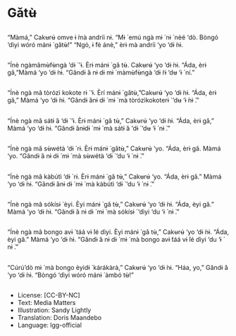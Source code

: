 # Gǎtʉ̀

##
“Màmá,” Cakʉrʉ́ omve ɨ ́mà andríi nɨ. “Mɨ ́ emú ngà mɨ ́ nɨ ́ nèé
‘dò.
Bòngó ‘dìyi wóró mánɨ ́ gǎtʉ̀!”
“Ngò, ɨ ́fè ánè,” èrɨ mà andríi ‘yo ‘dɨ ́nɨ.

##
“Ínè ngàmâmʉ̀fʉ̀ngà ‘dɨ ̀ 'ɨ. Èrɨ mánɨ ́ gǎ tʉ̀. Cakʉrʉ́ ‘yo ‘dɨ ́nɨ.
“Áda, èrɨ gǎ,”Màmá ‘yo ‘dɨ ́nɨ.
“Gǎndɨ ́á nɨ dɨ mɨ ́ màmʉ̀fʉ̀ngà ‘dɨ ̀rɨ ‘dʉ ‘ɨ ́ ní.”

##
“Ínè ngà mâ tòrózì kokote rɨ ̀ ‘ɨ. Èrí mánɨ ́ gǎtʉ̀,”Cakʉrʉ́ ‘yo
‘dɨ ́nɨ. “Áda, èrɨ gǎ,” Màmá ‘yo ‘dɨ ́nɨ.
“Gǎndɨ ́ánɨ dɨ ́ mɨ ́ mà tòrózìkokoterɨ ̀ ‘dʉ ‘ɨ ́nɨ ́.”

##
“Ínè ngà mǎ sátɨ ̀á ‘dɨ ̀ ‘ɨ. Èrɨ mánɨ ́ gǎ tʉ̀,” Cakʉrʉ́ ‘yo ‘dɨ ́nɨ.
“Áda, èrɨ gǎ,” Màmá ‘yo ‘dɨ ́nɨ.
“Gǎndɨ ́ánɨdɨ ́ mɨ ́ mà sátɨ ̀á ‘dɨ ̀ ‘dʉ ‘ɨ ́ nɨ ́.”

##
“Ínè ngà mǎ sʉ̀wétà ‘dɨ ̀ rɨ. Èrɨ mánɨ ́ gǎtʉ̀,” Cakʉrʉ́ ‘yo.
“Áda, èrɨ gǎ. Màmá ‘yo.
“Gǎndɨ ́á nɨ dɨ ́ mɨ ́ mà sʉ̀wétà ‘dɨ ̀ ‘du ‘ɨ ́ nɨ ́.”

##
“Ínè ngà mâ kàbútì ‘dɨ ̀ rɨ. Èrɨ mánɨ ́ gǎ tʉ̀,” Cakʉrʉ́ ‘yo.
“Áda, èrɨ gǎ.” Màmá ‘yo ‘dɨ ́nɨ.
“Gǎndɨ ́ánɨ dɨ ́ mɨ ́ mà kàbútì ‘dɨ ̀ ‘du ‘ɨ ́ nɨ ́.”

##
“Ínè ngà mâ sókísɨ ̀ èyi. Èyi mánɨ ́ gǎ tʉ̀,” Cakʉrʉ́ ‘yo ‘dɨ ́nɨ.
“Áda, èyi gǎ.” Màmá ‘yo ‘dɨ ́nɨ.
“Gǎndɨ ́á nɨ dɨ ́ mɨ ́ mà sókísɨ ̀ ‘dìyi ‘du ‘ɨ ́ nɨ ́.”

##
“Ínè ngà mâ bongo avɨ ́ táá vɨ ́lé dìyi. Èyi mánɨ ́ gǎ tʉ̀,” Cakʉrʉ́
‘yo ‘dɨ ́nɨ.
“Áda, èyi gǎ.” Màmá ‘yo ‘dɨ ́nɨ.
“Gǎndɨ ́á nɨ dɨ ́ mɨ ́ mà bongo avɨ ́táá vɨ ́lé dìyi ‘du ‘ɨ ́ nɨ ́.”

##
“Cúrú’dò mɨ ́ mà bongo èyidɨ ́ kárákàrà,” Cakʉrʉ́ ‘yo ‘dɨ ́nɨ.
“Háa, yo,” Gǎndɨ ́á ‘yo ‘dɨ ́nɨ.
“Bòngó ‘dìyi wóró mánɨ ́ àmbó tʉ̀!”

##
* License: [CC-BY-NC]
* Text: Media Matters
* Illustration: Sandy Lightly
* Translation: Doris Maandebo
* Language: lgg-official
